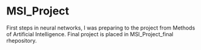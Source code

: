 # MSI_Project
First steps in neural networks, I was preparing to the project from Methods of Artificial Intelligence. Final project is placed in MSI_Project_final rhepository.
